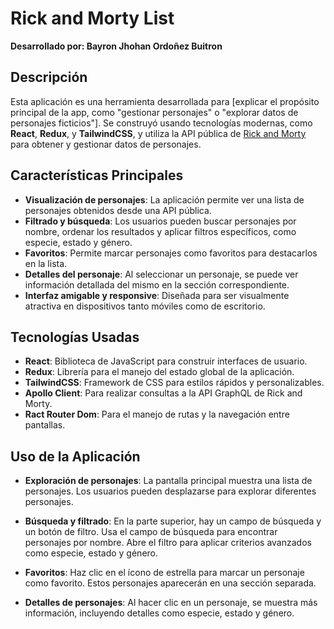 # Rick and Morty List

**Desarrollado por: Bayron Jhohan Ordoñez Buitron**

## Descripción

Esta aplicación es una herramienta desarrollada para [explicar el propósito principal de la app, como "gestionar personajes" o "explorar datos de personajes ficticios"]. Se construyó usando tecnologías modernas, como **React**, **Redux**, y **TailwindCSS**, y utiliza la API pública de [Rick and Morty](https://rickandmortyapi.com/) para obtener y gestionar datos de personajes.

## Características Principales

- **Visualización de personajes**: La aplicación permite ver una lista de personajes obtenidos desde una API pública.
- **Filtrado y búsqueda**: Los usuarios pueden buscar personajes por nombre, ordenar los resultados y aplicar filtros específicos, como especie, estado y género.
- **Favoritos**: Permite marcar personajes como favoritos para destacarlos en la lista.
- **Detalles del personaje**: Al seleccionar un personaje, se puede ver información detallada del mismo en la sección correspondiente.
- **Interfaz amigable y responsive**: Diseñada para ser visualmente atractiva en dispositivos tanto móviles como de escritorio.

## Tecnologías Usadas

- **React**: Biblioteca de JavaScript para construir interfaces de usuario.
- **Redux**: Librería para el manejo del estado global de la aplicación.
- **TailwindCSS**: Framework de CSS para estilos rápidos y personalizables.
- **Apollo Client**: Para realizar consultas a la API GraphQL de Rick and Morty.
- **Ract Router Dom**: Para el manejo de rutas y la navegación entre pantallas.

## Uso de la Aplicación

- **Exploración de personajes**: La pantalla principal muestra una lista de personajes. Los usuarios pueden desplazarse para explorar diferentes personajes.

- **Búsqueda y filtrado**: En la parte superior, hay un campo de búsqueda y un botón de filtro. Usa el campo de búsqueda para encontrar personajes por nombre. Abre el filtro para aplicar criterios avanzados como especie, estado y género.

- **Favoritos**: Haz clic en el ícono de estrella para marcar un personaje como favorito. Estos personajes aparecerán en una sección separada.

- **Detalles de personajes**: Al hacer clic en un personaje, se muestra más información, incluyendo detalles como especie, estado y género.
